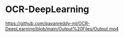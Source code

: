 # OCR-DeepLearning

https://github.com/pavanreddy-ml/OCR-DeepLearning/blob/main/Output%20Files/Output.mp4
